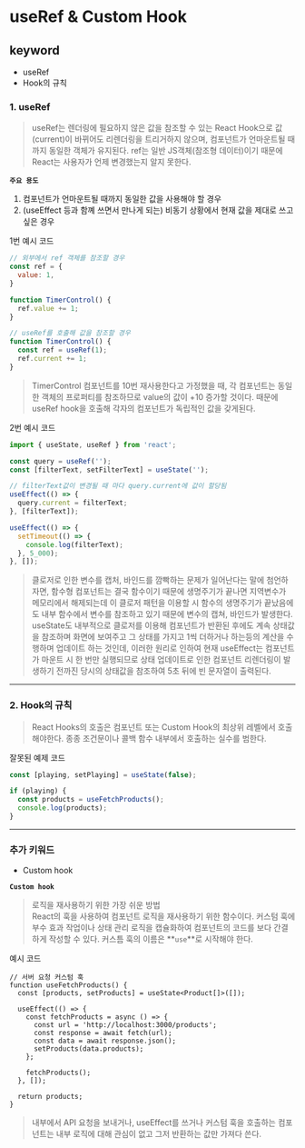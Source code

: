 # useRef & Custom Hook

## keyword

- useRef
- Hook의 규칙

### 1. useRef

> useRef는 렌더링에 필요하지 않은 값을 참조할 수 있는 React Hook으로
> 값(current)이 바뀌어도 리렌더링을 트리거하지 않으며, 컴포넌트가 언마운트될 때까지 동일한 객체가 유지된다.
> ref는 일반 JS객체(참조형 데이터)이기 때문에 React는 사용자가 언제 변경했는지 알지 못한다.

**`주요 용도`**

1. 컴포넌트가 언마운트될 때까지 동일한 값을 사용해야 할 경우
2. (useEffect 등과 함꼐 쓰면서 만나게 되는) 비동기 상황에서 현재 값을 제대로 쓰고 싶은 경우

1번 예시 코드

```jsx
// 외부에서 ref 객체를 참조할 경우
const ref = {
  value: 1,
}

function TimerControl() {
  ref.value += 1;
}

// useRef를 호출해 값을 참조할 경우
function TimerControl() {
  const ref = useRef(1);
  ref.current += 1;
}
```

> TimerControl 컴포넌트를 10번 재사용한다고 가정했을 때, 각 컴포넌트는 동일한 객체의 프로퍼티를 참조하므로 value의 값이 +10 증가할 것이다. 때문에 useRef hook을 호출해 각자의 컴포넌트가 독립적인 값을 갖게된다.

2번 예시 코드

```jsx
import { useState, useRef } from 'react';

const query = useRef('');
const [filterText, setFilterText] = useState('');

// filterText값이 변경될 때 마다 query.current에 값이 할당됨
useEffect(() => {
  query.current = filterText;
}, [filterText]);

useEffect(() => {
  setTimeout(() => {
    console.log(filterText);
  }, 5_000);
}, []);
```

> 클로저로 인한 변수를 캡처, 바인드를 깜빡하는 문제가 일어난다는 말에 첨언하자면, 함수형 컴포넌트는 결국 함수이기 때문에 생명주기가 끝나면 지역변수가 메모리에서 해제되는데 이 클로저 패턴을 이용할 시 함수의 생명주기가 끝났음에도 내부 함수에서 변수를 참조하고 있기 때문에 변수의 캡쳐, 바인드가 발생한다. useState도 내부적으로 클로저를 이용해 컴포넌트가 반환된 후에도 계속 상태값을 참조하며 화면에 보여주고 그 상태를 가지고 1씩 더하거나 하는등의 계산을 수행하며 업데이트 하는 것인데, 이러한 원리로 인하여 현재 useEffect는 컴포넌트가 마운트 시 한 번만 실행되므로 상태 업데이트로 인한 컴포넌트 리렌더링이 발생하기 전까진 당시의 상태값을 참조하여 5초 뒤에 빈 문자열이 출력된다.

---

### 2. Hook의 규칙

> React Hooks의 호출은 컴포넌트 또는 Custom Hook의 최상위 레벨에서 호출해야한다.
> 종종 조건문이나 콜백 함수 내부에서 호출하는 실수를 범한다.

잘못된 예제 코드

```jsx
const [playing, setPlaying] = useState(false);

if (playing) {
  const products = useFetchProducts();
  console.log(products);
}
```

---

### 추가 키워드

- Custom hook

**`Custom hook`**

> 로직을 재사용하기 위한 가장 쉬운 방법  
> React의 훅을 사용하여 컴포넌트 로직을 재사용하기 위한 함수이다. 커스텀 훅에 부수 효과 작업이나 상태 관리 로직을 캡슐화하여
> 컴포넌트의 코드를 보다 간결하게 작성할 수 있다. 커스틈 훅의 이름은 **`use`**로 시작해야 한다.

예시 코드

```tsx
// 서버 요청 커스텀 훅
function useFetchProducts() {
  const [products, setProducts] = useState<Product[]>([]);

  useEffect(() => {
    const fetchProducts = async () => {
      const url = 'http://localhost:3000/products';
      const response = await fetch(url);
      const data = await response.json();
      setProducts(data.products);
    };

    fetchProducts();
  }, []);

  return products;
}
```

> 내부에서 API 요청을 보내거나, useEffect를 쓰거나 커스텀 훅을 호출하는 컴포넌트는 내부 로직에 대해 관심이 없고
> 그저 반환하는 값만 가져다 쓴다.
